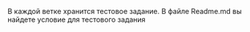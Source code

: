 В каждой ветке хранится тестовое задание. В файле Readme.md вы найдете условие для тестового задания